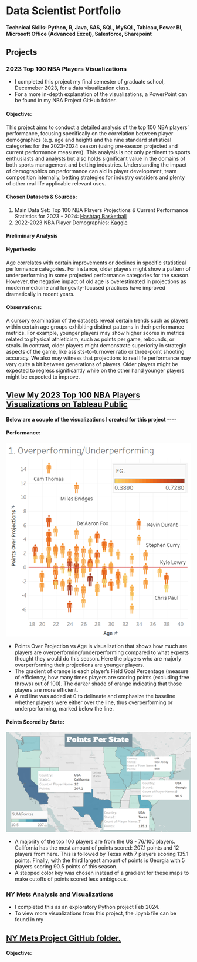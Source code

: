 # Data Scientist Portfolio

#### Technical Skills: Python, R, Java, SAS, SQL, MySQL, Tableau, Power BI, Microsoft Office (Advanced Excel), Salesforce, Sharepoint

## Projects

### 2023 Top 100 NBA Players Visualizations
- I completed this project my final semester of graduate school, Decemeber 2023, for a data visualization class.
- For a more in-depth explanation of the visualizations, a PowerPoint can be found in my NBA Project GitHub folder.
  
#### Objective:
This project aims to conduct a detailed analysis of the top 100 NBA players’ performance,
focusing specifically on the correlation between player demographics (e.g. age and height)
and the nine standard statistical categories for the 2023-2024 season (using pre-season
projected and current performance measures). This analysis is not only pertinent to sports
enthusiasts and analysts but also holds significant value in the domains of both sports
management and betting industries. Understanding the impact of demographics on
performance can aid in player development, team composition internally, betting strategies
for industry outsiders and plenty of other real life applicable relevant uses.

#### Chosen Datasets & Sources:
1. Main Data Set: Top 100 NBA Players Projections & Current Performance Statistics for 2023 - 2024: <a href="https://hashtagbasketball.com/fantasy-basketball-rankings"> Hashtag Basketball</a>
2. 2022-2023 NBA Player Demographics: <a href="https://www.kaggle.com/datasets/justinas/nba-players-data"> Kaggle</a>

#### Preliminary Analysis
#### Hypothesis: 
Age correlates with certain improvements or declines in specific statistical performance categories. For instance, older players might show a pattern of underperforming in some projected performance categories for the season. However, the negative impact of old age is overestimated in projections as modern medicine and longevity-focused practices have improved dramatically in recent years. 
#### Observations: 
A cursory examination of the datasets reveal certain trends such as players within certain age groups exhibiting distinct patterns in their performance metrics. For example, younger players may show higher scores in metrics related to physical athleticism, such as points per game, rebounds, or steals. In contrast, older players might demonstrate superiority in strategic aspects of the game, like assists-to-turnover ratio or three-point shooting accuracy. We also may witness that projections to real life performance may vary quite a bit between generations of players. Older players might be expected to regress significantly while on the other hand younger players might be expected to improve.

## <a href="https://public.tableau.com/views/NBA_17244393402170/1_OverperformingUnderperforming?:language=en-US&:sid=&:redirect=auth&:display_count=n&:origin=viz_share_link"> View My 2023 Top 100 NBA Players Visualizations on Tableau Public</a>
#### Below are a couple of the visualizations I created for this project ----
#### Performance:
<img src="images/NBA_Performance.png"/>

- Points Over Projection vs Age is visualization that shows how much are players are overperforming/underperforming compared to what experts thought they would do this season. Here the players who are majorly overperforming their projections are younger players.
- The gradient of orange is each player’s Field Goal Percentage (measure of efficiency; how many times players are scoring points (excluding free throws) out of 100). The darker shade of orange indicating that those players are more efficient.
- A red line was added at 0 to delineate and emphasize the baseline whether players were either over the line, thus overperforming or underperforming, marked below the line.

#### Points Scored by State:
<img src="images/NBA_Points_State.png"/>

- A majority of the top 100 players are from the US - 76/100 players. California has the most amount of points scored: 207.1 points and 12 players from here. This is followed by Texas with 7 players scoring 135.1 points. Finally, with the third largest amount of points is Georgia with 5 players scoring 90.5 points of this season. 
- A stepped color key was chosen instead of a gradient for these maps to make cutoffs of points scored less ambiguous.

### NY Mets Analysis and Visualizations
- I completed this as an exploratory Python project Feb 2024.
- To view more visualizations from this project, the .ipynb file can be found in my
## <a href="https://github.com/kirsten-hugh/portfolio/tree/main/NY_Mets_Project"> NY Mets Project GitHub folder.</a>
  
#### Objective:




